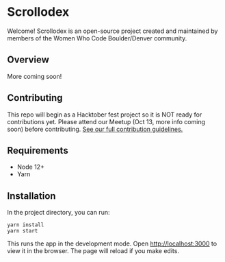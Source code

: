 # Scrollodex

Welcome! Scrollodex is an open-source project created and maintained by members of the Women Who Code Boulder/Denver community.


## Overview

More coming soon!
<Add overview of what scrollodex is>

## Contributing
This repo will begin as a Hacktober fest project so it is NOT ready for contributions yet. Please attend our Meetup (Oct 13, more info coming soon) before contributing. [See our full contribution guidelines.](CONTRIBUTING.md)

## Requirements
- Node 12+
- Yarn

## Installation

In the project directory, you can run:

`yarn install`\
`yarn start`

This runs the app in the development mode. Open [http://localhost:3000](http://localhost:3000) to view it in the browser. The page will reload if you make edits.
